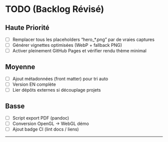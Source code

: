 # TODO (Backlog Révisé)

## Haute Priorité
- [ ] Remplacer tous les placeholders “hero_*.png” par de vraies captures
- [ ] Générer vignettes optimisées (WebP + fallback PNG)
- [ ] Activer pleinement GitHub Pages et vérifier rendu thème minimal

## Moyenne
- [ ] Ajout métadonnées (front matter) pour tri auto
- [ ] Version EN complète
- [ ] Lier dépôts externes si découplage projets

## Basse
- [ ] Script export PDF (pandoc)
- [ ] Conversion OpenGL → WebGL démo
- [ ] Ajout badge CI (lint docs / liens)

---